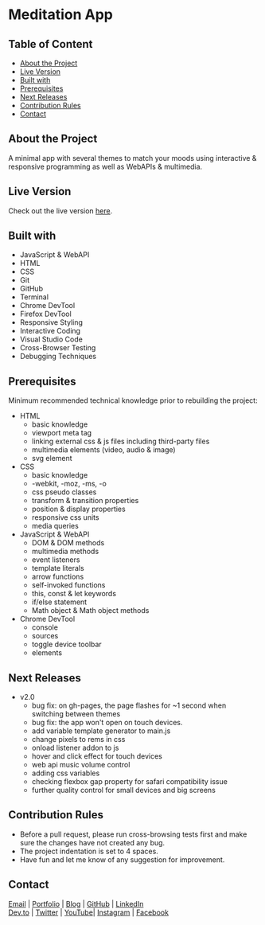 # Meditation App

<!-- table of content -->
## Table of Content

* [About the Project](#about-the-project)
* [Live Version](#live-version)
* [Built with](#built-with)
* [Prerequisites](#prerequisites)
* [Next Releases](#next-releases)
* [Contribution Rules](#contribution-rules)
* [Contact](#contact)

<!-- about -->
## About the Project

A minimal app with several themes to match your moods using interactive & responsive programming as well as WebAPIs & multimedia.

<!-- live version -->
## Live Version

Check out the live version [here](https://ali-shariatii.github.io/meditation-app/).

<!-- built -->
## Built with
* JavaScript & WebAPI
* HTML
* CSS
* Git
* GitHub
* Terminal
* Chrome DevTool
* Firefox DevTool
* Responsive Styling
* Interactive Coding
* Visual Studio Code
* Cross-Browser Testing
* Debugging Techniques

<!-- prerequisites -->
## Prerequisites

Minimum recommended technical knowledge prior to rebuilding the project:

* HTML
    * basic knowledge
    * viewport meta tag
    * linking external css & js files including third-party files
    * multimedia elements (video, audio & image)
    * svg element
* CSS
    * basic knowledge
    * -webkit, -moz, -ms, -o
    * css pseudo classes
    * transform & transition properties
    * position & display properties
    * responsive css units
    * media queries
* JavaScript & WebAPI
    * DOM & DOM methods
    * multimedia methods
    * event listeners
    * template literals
    * arrow functions
    * self-invoked functions
    * this, const & let keywords
    * if/else statement
    * Math object & Math object methods
* Chrome DevTool
    * console
    * sources
    * toggle device toolbar
    * elements

<!-- new releases -->
## Next Releases

* v2.0
    * bug fix: on gh-pages, the page flashes for ~1 second when switching between themes
    * bug fix: the app won't open on touch devices.
    * add variable template generator to main.js
    * change pixels to rems in css
    * onload listener addon to js
    * hover and click effect for touch devices
    * web api music volume control
    * adding css variables
    * checking flexbox gap property for safari compatibility issue
    * further quality control for small devices and big screens

<!-- contribution -->
## Contribution Rules

* Before a pull request, please run cross-browsing tests first and make sure the changes have not created any bug.
* The project indentation is set to 4 spaces.
* Have fun and let me know of any suggestion for improvement.

<!-- contact -->
## Contact

[Email](mailto:a.shariatii91@gmail.com) | [Portfolio](https://alishariatii.com/) | [Blog](https://blog.alishariatii.com/) | [GitHub](https://github.com/ali-shariatii/) | [LinkedIn](https://www.linkedin.com/in/ali-shariatii/)  
[Dev.to](https://dev.to/alishariatii) | [Twitter](https://twitter.com/a_shariatii) | [YouTube](https://www.youtube.com/channel/UCtMqKuobuxPU_9ZIp8vZXgw)| [Instagram](https://www.instagram.com/web_block/)  | [Facebook](https://www.facebook.com/webblokk)


<!-- 
Guidelines
    https://www.markdownguide.org/basic-syntax/#reference-style-links
    https://guides.github.com/pdfs/markdown-cheatsheet-online.pdf 
-->
